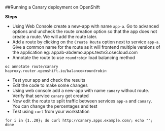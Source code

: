 ##Running a Canary deployment on OpenShift

**Steps**

* Using Web Console create a new-app with name `app-a`. Go to advanced options and uncheck the route creation option so that the app does not create a route. We will add the route later.
* Add a route by clicking on the `Create Route` option next to service `app-a`. Give a common name for the route as it will frontend multiple versions of the application eg: appab-abdemo.apps.testv3.osecloud.com
*  Annotate the route to use `roundrobin` load balancing method

``` 
oc annotate route/canary haproxy.router.openshift.io/balance=roundrobin
```

* Test your app and check the results
* Edit the code to make some changes
* Using web console add a new-app with name `canary` without route. Verify that service `canary` got created
* Now edit the route to split traffic between services `app-a` and `canary`. You can change the percentages and test
* Test using `curl` from your workstation

```
for i in {1..20}; do curl http://canary.apps.example.com/; echo ""; done
